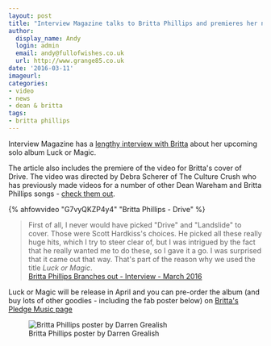 ```yaml
---
layout: post
title: "Interview Magazine talks to Britta Phillips and premieres her new video"
author:
  display_name: Andy
  login: admin
  email: andy@fullofwishes.co.uk
  url: http://www.grange85.co.uk
date: '2016-03-11'
imageurl:
categories:
- video
- news
- dean & britta
tags:
- britta phillips
---
```

<p class="lead">Interview Magazine has a <a href="http://www.interviewmagazine.com/music/britta-phillips#_">lengthy interview with Britta</a> about her upcoming solo album Luck or Magic.</p>

<p>The article also includes the premiere of the video for Britta's cover of Drive. The video was directed by Debra Scherer of The Culture Crush who has previously made videos for a number of other Dean Wareham and Britta Phillips songs - <a href="http://www.theculturecrush.com/video/">check them out</a>.</p>
{% ahfowvideo "G7vyQKZP4y4" "Britta Phillips - Drive" %}

<blockquote>
 First of all, I never would have picked "Drive" and "Landslide" to cover. Those were Scott Hardkiss's choices. He picked all these really huge hits, which I try to steer clear of, but I was intrigued by the fact that he really wanted me to do these, so I gave it a go. I was surprised that it came out that way. That's part of the reason why we used the title <i>Luck or Magic</i>.
<footer><a href="http://www.interviewmagazine.com/music/britta-phillips#_">Britta Phillips Branches out - Interview - March 2016</a></footer>
</blockquote>

<p>Luck or Magic will be release in April and you can pre-order the album (and buy lots of other goodies - including the fab poster below) on <a href="http://www.pledgemusic.com/projects/brittaphillips/">Britta's Pledge Music page</a></p>
<figure class="caption aligncenter"><img src="https://media.fullofwishes.co.uk/07-dean_and_britta/pictures/britta-phillips-solo-poster-darren-grealish.jpg" alt="Britta Phillips poster by Darren Grealish" /><figcaption class="caption-text">Britta Phillips poster by Darren Grealish</figcaption></figure>
